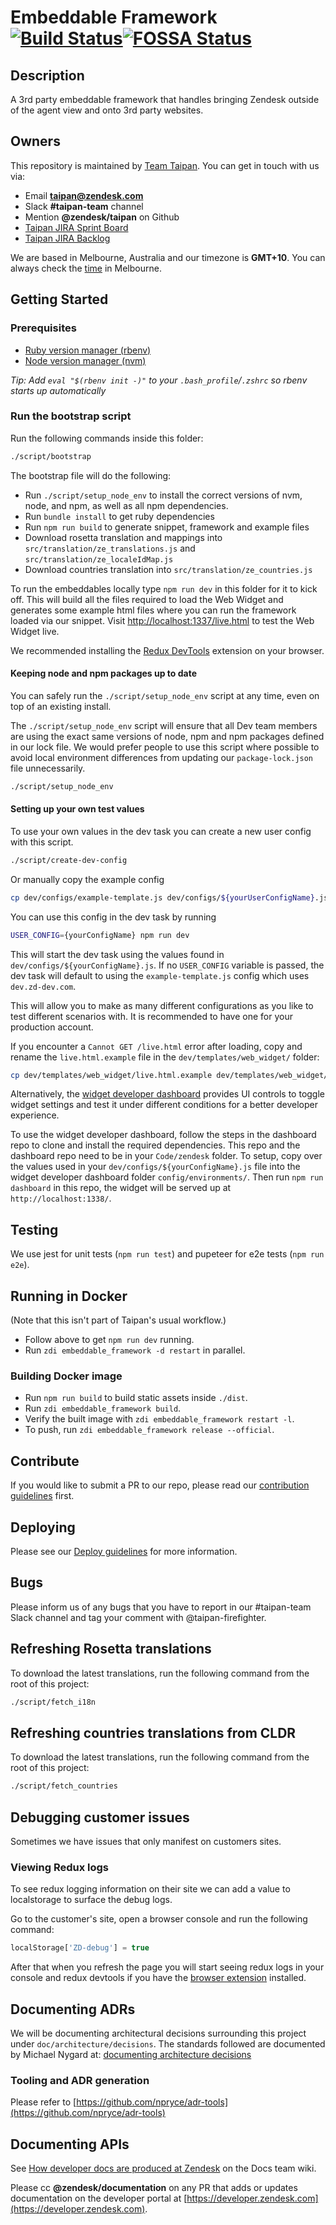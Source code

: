 # Embeddable Framework [![Build Status](https://travis-ci.com/zendesk/embeddable_framework.svg?token=qxD282ay7Y6ibWdkzBiB&branch=master)](https://travis-ci.com/zendesk/embeddable_framework)[![FOSSA Status](https://app.fossa.io/api/projects/custom%2B4071%2Fgit%40github.com%3Azendesk%2Fembeddable_framework.git.svg?type=shield)](https://app.fossa.io/projects/custom%2B4071%2Fgit%40github.com%3Azendesk%2Fembeddable_framework.git?ref=badge_shield)

## Description

A 3rd party embeddable framework that handles bringing Zendesk outside of the agent view and onto 3rd party websites.

## Owners

This repository is maintained by [Team Taipan](https://zendesk.atlassian.net/wiki/pages/viewpage.action?pageId=86114732). You can get in touch with us via:

- Email **taipan@zendesk.com**
- Slack **#taipan-team** channel
- Mention **@zendesk/taipan** on Github
- [Taipan JIRA Sprint Board](https://zendesk.atlassian.net/jira/software/projects/EWW/boards/1270)
- [Taipan JIRA Backlog](https://zendesk.atlassian.net/jira/software/projects/EWW/boards/1270/backlog)

We are based in Melbourne, Australia and our timezone is **GMT+10**. You can always check the [time](http://time.is/Melbourne) in Melbourne.

## Getting Started

### Prerequisites

- [Ruby version manager (rbenv)](https://github.com/rbenv/rbenv)
- [Node version manager (nvm)](https://github.com/nvm-sh/nvm)

_Tip: Add `eval "$(rbenv init -)"` to your `.bash_profile`/`.zshrc` so rbenv starts up automatically_

### Run the bootstrap script

Run the following commands inside this folder:

```bash
./script/bootstrap
```

The bootstrap file will do the following:

- Run `./script/setup_node_env` to install the correct versions of nvm, node, and npm, as well as all npm dependencies.
- Run `bundle install` to get ruby dependencies
- Run `npm run build` to generate snippet, framework and example files
- Download rosetta translation and mappings into `src/translation/ze_translations.js` and `src/translation/ze_localeIdMap.js`
- Download countries translation into `src/translation/ze_countries.js`

To run the embeddables locally type `npm run dev` in this folder for it to kick off. This will build all the files required to load the Web Widget and generates some example html files where you can run the framework loaded via our snippet. Visit [http://localhost:1337/live.html](http://localhost:1337/live.html) to test the Web Widget live.

We recommended installing the [Redux DevTools](https://chrome.google.com/webstore/detail/redux-devtools/lmhkpmbekcpmknklioeibfkpmmfibljd?hl=en) extension on your browser.

#### Keeping node and npm packages up to date

You can safely run the `./script/setup_node_env` script at any time, even on top of an existing install.

The `./script/setup_node_env` script will ensure that all Dev team members are using the exact same versions of node, npm and npm packages defined in our lock file. We would prefer people to use this script where possible to avoid local environment differences from updating our `package-lock.json` file unnecessarily.

```bash
./script/setup_node_env
```

#### Setting up your own test values

To use your own values in the dev task you can create a new user config with this script.

```bash
./script/create-dev-config
```

Or manually copy the example config

```bash
cp dev/configs/example-template.js dev/configs/${yourUserConfigName}.js
```

You can use this config in the dev task by running

```bash
USER_CONFIG={yourConfigName} npm run dev
```

This will start the dev task using the values found in `dev/configs/${yourConfigName}.js`. If no `USER_CONFIG` variable is passed, the dev task will default to using the `example-template.js` config which uses `dev.zd-dev.com`.

This will allow you to make as many different configurations as you like to test different scenarios with. It is recommended to have one for your production account.

If you encounter a `Cannot GET /live.html` error after loading, copy and rename the `live.html.example` file in the `dev/templates/web_widget/` folder:

```bash
cp dev/templates/web_widget/live.html.example dev/templates/web_widget/live.html
```

Alternatively, the [widget developer dashboard](https://github.com/zendesk/widget-developer-dashboard) provides UI controls to toggle widget settings and test it under different conditions for a better developer experience.

To use the widget developer dashboard, follow the steps in the dashboard repo to clone and install the required dependencies. This repo and the dashboard repo need to be in your `Code/zendesk` folder. To setup, copy over the values used in your `dev/configs/${yourConfigName}.js` file into the widget developer dashboard folder `config/environments/`. Then run `npm run dashboard` in this repo, the widget will be served up at `http://localhost:1338/`.

## Testing

We use jest for unit tests (`npm run test`) and pupeteer for e2e tests (`npm run e2e`).

## Running in Docker

(Note that this isn't part of Taipan's usual workflow.)

- Follow above to get `npm run dev` running.
- Run `zdi embeddable_framework -d restart` in parallel.

### Building Docker image

- Run `npm run build` to build static assets inside `./dist`.
- Run `zdi embeddable_framework build`.
- Verify the built image with `zdi embeddable_framework restart -l`.
- To push, run `zdi embeddable_framework release --official`.

## Contribute

If you would like to submit a PR to our repo, please read our [contribution guidelines](CONTRIBUTING.md) first.

## Deploying

Please see our [Deploy guidelines](https://github.com/zendesk/embeddable_framework/blob/master/DEPLOY.md) for more information.

## Bugs

Please inform us of any bugs that you have to report in our #taipan-team Slack channel and tag your comment with @taipan-firefighter.

## Refreshing Rosetta translations

To download the latest translations, run the following command from the root of this project:

```bash
./script/fetch_i18n
```

## Refreshing countries translations from CLDR

To download the latest translations, run the following command from the root of this project:

```bash
./script/fetch_countries
```

## Debugging customer issues

Sometimes we have issues that only manifest on customers sites.

### Viewing Redux logs

To see redux logging information on their site we can add a value to localstorage to surface the debug logs.

Go to the customer's site, open a browser console and run the following command:

```js
localStorage['ZD-debug'] = true
```

After that when you refresh the page you will start seeing redux logs in your console and redux devtools if you have the [browser extension](https://github.com/zalmoxisus/redux-devtools-extension) installed.

## Documenting ADRs

We will be documenting architectural decisions surrounding this project under `doc/architecture/decisions`.
The standards followed are documented by Michael Nygard at:
[documenting architecture decisions](http://thinkrelevance.com/blog/2011/11/15/documenting-architecture-decisions)

### Tooling and ADR generation

Please refer to [https://github.com/npryce/adr-tools](https://github.com/npryce/adr-tools)

## Documenting APIs

See <a href="https://zendesk.atlassian.net/wiki/spaces/DOC/pages/641704628/How+developer+docs+are+produced+at+Zendesk" target="_blank">How developer docs are produced at Zendesk</a> on the Docs team wiki.

Please cc **@zendesk/documentation** on any PR that adds or updates documentation on the developer portal at [https://developer.zendesk.com](https://developer.zendesk.com).
